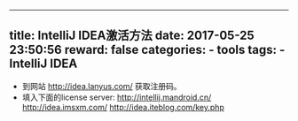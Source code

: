 
---
title: IntelliJ IDEA激活方法
date: 2017-05-25 23:50:56
reward: false
categories:
    - tools
tags:
    - IntelliJ IDEA
---

* 到网站 http://idea.lanyus.com/ 获取注册码。
* 填入下面的license server:
    http://intellij.mandroid.cn/
    http://idea.imsxm.com/
    http://idea.iteblog.com/key.php